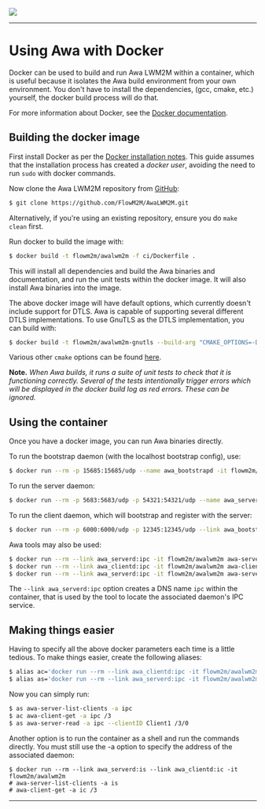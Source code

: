 ![](images/img.png)

----

# Using Awa with Docker

Docker can be used to build and run Awa LWM2M within a container, which is useful because it isolates the Awa build
environment from your own environment. You don't have to install the dependencies, (gcc, cmake, etc.) yourself, the
docker build process will do that.

For more information about Docker, see the [Docker documentation](https://docs.docker.com).

## Building the docker image

First install Docker as per the [Docker installation notes](https://docs.docker.com/engine/installation/). This guide
assumes that the installation process has created a *docker user*, avoiding the need to run `sudo` with docker commands.

Now clone the Awa LWM2M repository from [GitHub](https://github.com/FlowM2M/AwaLWM2M):

```sh
$ git clone https://github.com/FlowM2M/AwaLWM2M.git
```

Alternatively, if you're using an existing repository, ensure you do ```make clean``` first.

Run docker to build the image with:

```sh
$ docker build -t flowm2m/awalwm2m -f ci/Dockerfile .
```

This will install all dependencies and build the Awa binaries and documentation, and run the unit tests within the docker
image. It will also install Awa binaries into the image.

The above docker image will have default options, which currently doesn't include support for DTLS.  Awa is capable
of supporting several different DTLS implementations. To use GnuTLS as the DTLS implementation, you can build with:

```sh
$ docker build -t flowm2m/awalwm2m-gnutls --build-arg "CMAKE_OPTIONS=-DWITH_GNUTLS=ON" -f ci/Dockerfile .
```

Various other `cmake` options can be found [here](../CMakeLists.txt).

**Note.** *When Awa builds, it runs a suite of unit tests to check that it is functioning correctly. Several of the tests
intentionally trigger errors which will be displayed in the docker build log as red errors. These can be ignored.*

## Using the container

Once you have a docker image, you can run Awa binaries directly.

To run the bootstrap daemon (with the localhost bootstrap config), use:

```sh
$ docker run --rm -p 15685:15685/udp --name awa_bootstrapd -it flowm2m/awalwm2m awa_bootstrapd --config config/docker.bsc
```

To run the server daemon:

```sh
$ docker run --rm -p 5683:5683/udp -p 54321:54321/udp --name awa_serverd -it flowm2m/awalwm2m awa_serverd
```

To run the client daemon, which will bootstrap and register with the server:

```sh
$ docker run --rm -p 6000:6000/udp -p 12345:12345/udp --link awa_bootstrapd:awa_bootstrapd --link awa_serverd:awa_serverd --name awa_clientd -it flowm2m/awalwm2m awa_clientd --endPointName Client1 --bootstrap coap://awa_bootstrapd:15685
```

Awa tools may also be used:

```sh
$ docker run --rm --link awa_serverd:ipc -it flowm2m/awalwm2m awa-server-list-clients -a ipc
$ docker run --rm --link awa_clientd:ipc -it flowm2m/awalwm2m awa-client-get -a ipc /3
$ docker run --rm --link awa_serverd:ipc -it flowm2m/awalwm2m awa-server-read -a ipc --clientID Client1 /3/0
```

The `--link awa_serverd:ipc` option creates a DNS name `ipc` within the container, that is used by the tool to locate the
associated daemon's IPC service.

## Making things easier

Having to specify all the above docker parameters each time is a little tedious. To make things easier, create the
 following aliases:

```sh
$ alias ac='docker run --rm --link awa_clientd:ipc -it flowm2m/awalwm2m'   # for client operations
$ alias as='docker run --rm --link awa_serverd:ipc -it flowm2m/awalwm2m'   # for server operations
```

Now you can simply run:

```sh
$ as awa-server-list-clients -a ipc
$ ac awa-client-get -a ipc /3
$ as awa-server-read -a ipc --clientID Client1 /3/0
```

Another option is to run the container as a shell and run the commands directly. You must still use the -a option to
specify the address of the associated daemon:

```
$ docker run --rm --link awa_serverd:is --link awa_clientd:ic -it flowm2m/awalwm2m
# awa-server-list-clients -a is
# awa-client-get -a ic /3
```

----
